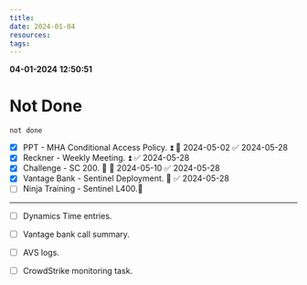 ```yaml
---
title: 
date: 2024-01-04
resources: 
tags:
---
```


**04-01-2024**
**12:50:51**
# Not Done

```tasks
not done
```

- [x] PPT - MHA Conditional Access Policy. ⏫ 📅 2024-05-02 ✅ 2024-05-28
- [x] Reckner - Weekly Meeting. ⏫ ✅ 2024-05-28
- [x] Challenge - SC 200. 🔼 📅 2024-05-10 ✅ 2024-05-28
- [x] Vantage Bank - Sentinel Deployment. 🔼 ✅ 2024-05-28
- [ ] Ninja Training - Sentinel L400.🔼

---
- [ ] Dynamics Time entries.
- [ ] Vantage bank call summary.
- [ ] AVS logs.
- [ ] CrowdStrike monitoring task.

